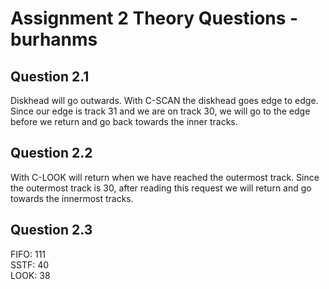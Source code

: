 # Assignment 2 Theory Questions - burhanms

## Question 2.1

Diskhead will go outwards. With C-SCAN the diskhead goes edge to edge.
Since our edge is track 31 and we are on track 30, we will go to the edge
before we return and go back towards the inner tracks.

## Question 2.2

With C-LOOK will return when we have reached the outermost track.
Since the outermost track is 30, after reading this request we will
return and go towards the innermost tracks.

## Question 2.3

FIFO: 111  
SSTF: 40  
LOOK: 38